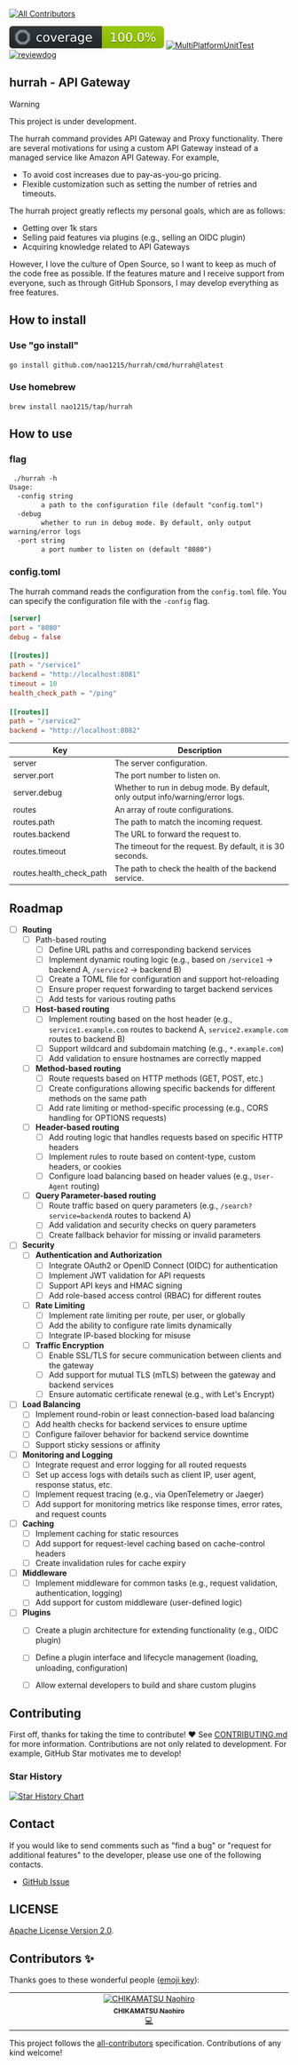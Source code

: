 <!-- ALL-CONTRIBUTORS-BADGE:START - Do not remove or modify this section -->
[![All Contributors](https://img.shields.io/badge/all_contributors-1-orange.svg?style=flat-square)](#contributors-)
<!-- ALL-CONTRIBUTORS-BADGE:END -->
![Coverage](https://raw.githubusercontent.com/nao1215/octocovs-central-repo/main/badges/nao1215/hurrah/coverage.svg)
[![MultiPlatformUnitTest](https://github.com/nao1215/hurrah/actions/workflows/unit_test.yml/badge.svg)](https://github.com/nao1215/hurrah/actions/workflows/unit_test.yml)
[![reviewdog](https://github.com/nao1215/hurrah/actions/workflows/reviewdog.yml/badge.svg)](https://github.com/nao1215/hurrah/actions/workflows/reviewdog.yml)

## hurrah - API Gateway 

> [!WARNING]
> This project is under development.

The hurrah command provides API Gateway and Proxy functionality. There are several motivations for using a custom API Gateway instead of a managed service like Amazon API Gateway. For example,

- To avoid cost increases due to pay-as-you-go pricing.
- Flexible customization such as setting the number of retries and timeouts.

The hurrah project greatly reflects my personal goals, which are as follows:

- Getting over 1k stars
- Selling paid features via plugins (e.g., selling an OIDC plugin)
- Acquiring knowledge related to API Gateways

However, I love the culture of Open Source, so I want to keep as much of the code free as possible. If the features mature and I receive support from everyone, such as through GitHub Sponsors, I may develop everything as free features.

## How to install

### Use "go install"

```shell
go install github.com/nao1215/hurrah/cmd/hurrah@latest
```

### Use homebrew

```shell
brew install nao1215/tap/hurrah
```

## How to use
### flag
```shell
 ./hurrah -h
Usage:
  -config string
        a path to the configuration file (default "config.toml")
  -debug
        whether to run in debug mode. By default, only output warning/error logs
  -port string
        a port number to listen on (default "8080")
```

### config.toml
The hurrah command reads the configuration from the `config.toml` file. You can specify the configuration file with the `-config` flag.

```toml
[server]
port = "8080"
debug = false

[[routes]]
path = "/service1"
backend = "http://localhost:8081"
timeout = 10
health_check_path = "/ping"

[[routes]]
path = "/service2"
backend = "http://localhost:8082"
```

| Key | Description |
| --- | ----------- |
| server | The server configuration. |
| server.port | The port number to listen on. |
| server.debug | Whether to run in debug mode. By default, only output info/warning/error logs. |
| routes  | An array of route configurations. |
| routes.path | The path to match the incoming request. |
| routes.backend | The URL to forward the request to. |
| routes.timeout | The timeout for the request. By default, it is 30 seconds. |
| routes.health_check_path | The path to check the health of the backend service. |

## Roadmap

- [ ] **Routing**
  - [ ] Path-based routing
    - [ ] Define URL paths and corresponding backend services
    - [ ] Implement dynamic routing logic (e.g., based on `/service1` → backend A, `/service2` → backend B)
    - [ ] Create a TOML file for configuration and support hot-reloading
    - [ ] Ensure proper request forwarding to target backend services
    - [ ] Add tests for various routing paths

  - [ ] **Host-based routing**
    - [ ] Implement routing based on the host header (e.g., `service1.example.com` routes to backend A, `service2.example.com` routes to backend B)
    - [ ] Support wildcard and subdomain matching (e.g., `*.example.com`)
    - [ ] Add validation to ensure hostnames are correctly mapped
  
  - [ ] **Method-based routing**
    - [ ] Route requests based on HTTP methods (GET, POST, etc.)
    - [ ] Create configurations allowing specific backends for different methods on the same path
    - [ ] Add rate limiting or method-specific processing (e.g., CORS handling for OPTIONS requests)

  - [ ] **Header-based routing**
    - [ ] Add routing logic that handles requests based on specific HTTP headers
    - [ ] Implement rules to route based on content-type, custom headers, or cookies
    - [ ] Configure load balancing based on header values (e.g., `User-Agent` routing)

  - [ ] **Query Parameter-based routing**
    - [ ] Route traffic based on query parameters (e.g., `/search?service=backendA` routes to backend A)
    - [ ] Add validation and security checks on query parameters
    - [ ] Create fallback behavior for missing or invalid parameters

- [ ] **Security**
  - [ ] **Authentication and Authorization**
    - [ ] Integrate OAuth2 or OpenID Connect (OIDC) for authentication
    - [ ] Implement JWT validation for API requests
    - [ ] Support API keys and HMAC signing
    - [ ] Add role-based access control (RBAC) for different routes
  
  - [ ] **Rate Limiting**
    - [ ] Implement rate limiting per route, per user, or globally
    - [ ] Add the ability to configure rate limits dynamically
    - [ ] Integrate IP-based blocking for misuse

  - [ ] **Traffic Encryption**
    - [ ] Enable SSL/TLS for secure communication between clients and the gateway
    - [ ] Add support for mutual TLS (mTLS) between the gateway and backend services
    - [ ] Ensure automatic certificate renewal (e.g., with Let's Encrypt)

- [ ] **Load Balancing**
  - [ ] Implement round-robin or least connection-based load balancing
  - [ ] Add health checks for backend services to ensure uptime
  - [ ] Configure failover behavior for backend service downtime
  - [ ] Support sticky sessions or affinity

- [ ] **Monitoring and Logging**
  - [ ] Integrate request and error logging for all routed requests
  - [ ] Set up access logs with details such as client IP, user agent, response status, etc.
  - [ ] Implement request tracing (e.g., via OpenTelemetry or Jaeger)
  - [ ] Add support for monitoring metrics like response times, error rates, and request counts

- [ ] **Caching**
  - [ ] Implement caching for static resources
  - [ ] Add support for request-level caching based on cache-control headers
  - [ ] Create invalidation rules for cache expiry

- [ ] **Middleware**
  - [ ] Implement middleware for common tasks (e.g., request validation, authentication, logging)
  - [ ] Add support for custom middleware (user-defined logic)

- [ ] **Plugins**
  - [ ] Create a plugin architecture for extending functionality (e.g., OIDC plugin)
  - [ ] Define a plugin interface and lifecycle management (loading, unloading, configuration)
  - [ ] Allow external developers to build and share custom plugins



## Contributing
First off, thanks for taking the time to contribute! ❤️  See [CONTRIBUTING.md](./CONTRIBUTING.md) for more information.
Contributions are not only related to development. For example, GitHub Star motivates me to develop!

### Star History
[![Star History Chart](https://api.star-history.com/svg?repos=nao1215/hurrah&type=Date)](https://star-history.com/#nao1215/hurrah&Date)


## Contact
If you would like to send comments such as "find a bug" or "request for additional features" to the developer, please use one of the following contacts.

- [GitHub Issue](https://github.com/nao1215/hurrah/issues)


## LICENSE
[Apache License Version 2.0](./LICENSE).

## Contributors ✨

Thanks goes to these wonderful people ([emoji key](https://allcontributors.org/docs/en/emoji-key)):

<!-- ALL-CONTRIBUTORS-LIST:START - Do not remove or modify this section -->
<!-- prettier-ignore-start -->
<!-- markdownlint-disable -->
<table>
  <tbody>
    <tr>
      <td align="center" valign="top" width="14.28%"><a href="https://debimate.jp/"><img src="https://avatars.githubusercontent.com/u/22737008?v=4?s=70" width="70px;" alt="CHIKAMATSU Naohiro"/><br /><sub><b>CHIKAMATSU Naohiro</b></sub></a><br /><a href="https://github.com/nao1215/hurrah/commits?author=nao1215" title="Code">💻</a></td>
    </tr>
  </tbody>
</table>

<!-- markdownlint-restore -->
<!-- prettier-ignore-end -->

<!-- ALL-CONTRIBUTORS-LIST:END -->

This project follows the [all-contributors](https://github.com/all-contributors/all-contributors) specification. Contributions of any kind welcome!
